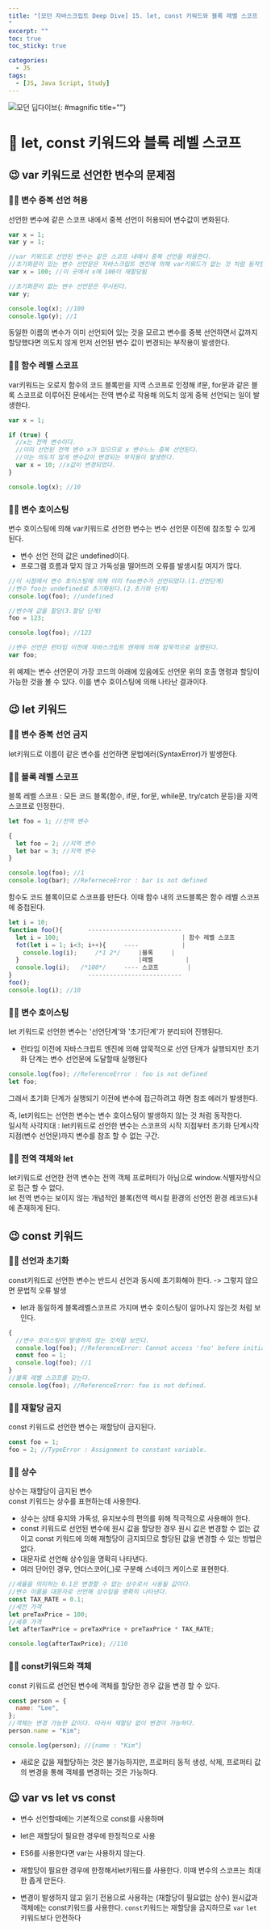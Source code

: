 ```yaml
---
title: "[모던 자바스크립트 Deep Dive] 15. let, const 키워드와 블록 레벨 스코프
"
excerpt: ""
toc: true
toc_sticky: true

categories:
  - JS
tags:
  - [JS, Java Script, Study]
---
```


![모던 딥다이브](https://k.kakaocdn.net/dn/6gbOs/btrcMGbY7yQ/Z3sIpZrBU53FvMbdqlLD01/img.png){: #magnific title=""}

# 🎉 let, const 키워드와 블록 레벨 스코프

## 😉 var 키워드로 선언한 변수의 문제점

### 🐱‍🐉 변수 중복 선언 허용

선언한 변수에 같은 스코프 내에서 중복 선언이 허용되어 변수값이 변화된다.

```js
var x = 1;
var y = 1;

//var 키워드로 선언된 변수는 같은 스코프 내에서 중복 선언을 허용한다.
//초기화문이 있는 변수 선언문은 자바스크립트 엔진에 의해 var키워드가 없는 것 처럼 동작한다.
var x = 100; //이 곳에서 x에 100이 재할당됨

//초기화문이 없는 변수 선언문은 무시된다.
var y;

console.log(x); //100
console.lgo(y); //1
```

동일한 이름의 변수가 이미 선언되어 있는 것을 모르고 변수를 중복 선언하면서 값까지 할당했다면 의도치 않게 먼저 선언된 변수 값이 변경되는 부작용이 발생한다.

### 🐱‍🐉 함수 레벨 스코프

var키워드는 오로지 함수의 코드 블록만을 지역 스코프로 인정해 if문, for문과 같은 블록 스코프로 이루어진 문에서는 전역 변수로 작용해 의도치 않게 중복 선언되는 일이 발생한다.

```js
var x = 1;

if (true) {
  //x는 전역 변수이다.
  //이미 선언된 전역 변수 x가 있으므로 x 변수느느 중복 선언된다.
  //이는 의도치 않게 변수값이 변경되는 부작용이 발생한다.
  var x = 10; //x값이 변경되었다.
}

console.log(x); //10
```

### 🐱‍🐉 변수 호이스팅

변수 호이스팅에 의해 var키워드로 선언한 변수는 변수 선언문 이전에 참조할 수 있게 된다.

- 변수 선언 전의 값은 undefined이다.
- 프로그램 흐름과 맞지 않고 가독성을 떨어뜨려 오류를 발생시킬 여지가 많다.

```js
//이 시점에서 변수 호이스팅에 의해 이미 foo변수가 선언되었다.(1.선언단계)
//변수 foo는 undefined로 초기화된다.(2.초기화 단계)
console.log(foo); //undefined

//변수에 값을 할당(3.할당 단계)
foo = 123;

console.log(foo); //123

//변수 선언은 런타임 이전에 자바스크립트 엔제에 의해 암묵적으로 실행된다.
var foo;
```

위 예제는 변수 선언문이 가장 코드의 아래에 있음에도 선언문 위의 호출 명령과 할당이 가능한 것을 볼 수 있다. 이를 변수 호이스팅에 의해 나타난 결과이다.

## 😉 let 키워드

### 🐱‍🐉 변수 중복 선언 금지

let키워드로 이름이 같은 변수를 선언하면 문법에러(SyntaxError)가 발생한다.

### 🐱‍🐉 블록 레벨 스코프

블록 레벨 스코프 : 모든 코드 블록(함수, if문, for문, while문, try/catch 문등)을 지역 스코프로 인정한다.

```js
let foo = 1; //전역 변수

{
  let foo = 2; //지역 변수
  let bar = 3; //지역 변수
}

console.log(foo); //1
console.log(bar); //ReferneceError : bar is not defined
```

함수도 코드 블록이므로 스코프를 만든다. 이때 함수 내의 코드블록은 함수 레벨 스코프에 중첩된다.

```js
let i = 10;
function foo(){       --------------------------
  let i = 100;									| 함수 레벨 스코프
  fot(let i = 1; i<3; i++){		----			|
    console.log(i); 	/*1 2*/		|블록		|
  }									|레벨     	|
  console.log(i); 	/*100*/		---- 스코프		|
}					  --------------------------
foo();
console.log(i); //10
```

### 🐱‍🐉 변수 호이스팅

let 키워드로 선언한 변수는 '선언단계'와 '초기단계'가 분리되어 진행된다.

- 런타임 이전에 자바스크립트 엔진에 의해 암묵적으로 선언 단계가 실행되지만 초기화 단계는 변수 선언문에 도달할때 실행된다

```js
console.log(foo); //ReferenceError : foo is not defined
let foo;
```

그래서 초기화 단계가 실행되기 이전에 변수에 접근하려고 하면 참조 에러가 발생한다.

즉, let키워드는 선언한 변수는 변수 호이스팅이 발생하지 않는 것 처럼 동작한다.  
일시적 사각지대 : let키워드로 선언한 변수는 스코프의 시작 지점부터 초기화 단계시작 지점(변수 선언문)까지 변수를 참조 할 수 없는 구간.

### 🐱‍🐉 전역 객체와 let

let키워드로 선언한 전역 변수는 전역 객체 프로퍼티가 아님으로 window.식별자방식으로 접근 할 수 없다.  
let 전역 변수는 보이지 않는 개념적인 블록(전역 렉시컬 환경의 선언전 환경 레코드)내에 존재하게 된다.

## 😉 const 키워드

### 🐱‍🐉 선언과 초기화

const키워드로 선언한 변수는 반드시 선언과 동시에 초기화해야 한다.
-> 그렇지 않으면 문법적 오류 발생

- let과 동일하게 블록레벨스코프르 가지며 변수 호이스팅이 일어나지 않는것 처럼 보인다.

```js
{
  //변수 호이스팅이 발생하지 않는 것처럼 보인다.
  console.log(foo); //ReferenceError: Cannot access 'foo' before initialization
  const foo = 1;
  console.log(foo); //1
}
//블록 레벨 스코프를 갖는다.
console.log(foo); //ReferenceError: foo is not defined.
```

### 🐱‍🐉 재할당 금지

const 키워드로 선언한 변수는 재할당이 금지된다.

```js
const foo = 1;
foo = 2; //TypeError : Assignment to constant variable.
```

### 🐱‍🐉 상수

상수는 재할당이 금지된 변수  
const 키워드는 상수를 표현하는데 사용한다.

- 상수는 상태 유지와 가독성, 유지보수의 편의를 위해 적극적으로 사용해야 한다.
- const 키워드로 선언된 변수에 원시 값을 할당한 경우 원시 값은 변경할 수 없는 값이고 const 키워드에 의해 재할당이 금지되므로 할당된 값을 변경할 수 있는 방법은 없다.
- 대문자로 선언해 상수임을 명확히 나타낸다.
- 여러 단어인 경우, 언더스코어(\_)로 구분해 스네이크 케이스로 표현한다.

```js
//세율을 의미하는 0.1은 변경할 수 없는 상수로서 사용될 값이다.
//변수 이름을 대문자로 선언해 상수임을 명확히 나타낸다.
const TAX_RATE = 0.1;
//세전 가격
let preTaxPrice = 100;
//세후 가격
let afterTaxPrice = preTaxPrice + preTaxPrice * TAX_RATE;

console.log(afterTaxPrice); //110
```

### 🐱‍🐉 const키워드와 객체

const 키워드로 선언된 변수에 객체를 할당한 경우 값을 변경 할 수 있다.

```js
const person = {
  name: "Lee",
};
//객체는 변경 가능한 값이다. 따라서 재할당 없이 변경이 가능하다.
person.name = "Kim";

console.log(person); //{name : "Kim"}
```

- 새로운 값을 재할당하는 것은 불가능하지만, 프로퍼티 동적 생성, 삭제, 프로퍼티 값의 변경을 통해 객체를 변경하는 것은 가능하다.

## 😉 var vs let vs const

- 변수 선언할때에는 기본적으로 const를 사용하며
- let은 재할당이 필요한 경우에 한정적으로 사용

- ES6를 사용한다면 var는 사용하지 않는다.
- 재할당이 필요한 경우에 한정해서let키워드를 사용한다. 이때 변수의 스코프는 최대한 좁게 만든다.
- 변경이 발생하지 않고 읽기 전용으로 사용하는 (재할당이 필요없는 상수) 원시값과 객체에는 const키워드를 사용한다. `const`키워드는 재할당을 금지하므로 `var` `let` 키워드보다 안전하다
